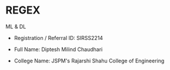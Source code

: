 # REGEX
ML &amp; DL

- Registration / Referral ID: SIRSS2214

- Full Name: Diptesh Milind Chaudhari

- College Name: JSPM's Rajarshi Shahu College of Engineering
